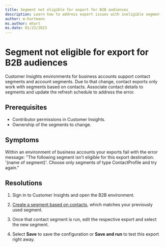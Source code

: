 ```yaml
---
title: Segment not eligible for export for B2B audiences
description: Learn how to address export issues with ineligible segments in Dynamics 365 Customer Insights.
author: m-hartmann
ms.author: mhart
ms.date: 01/23/2023
---
```


# Segment not eligible for export for B2B audiences

Customer Insights environments for business accounts support contact segments and account segments. Due to that change, contact exports only work with segments based on contacts. Associate contact details to segments and update the refresh schedule to address the error.

## Prerequisites

- Contributor permissions in Customer Insights.
- Ownership of the segments to change.

## Symptoms

Within an environment of business accounts your exports fail with the error message:
"The following segment isn't eligible for this export destination: '{name of segment}'. Choose only segments of type ContactProfile and try again."

## Resolutions

1. Sign in to Customer Insights and open the B2B environment.

1. [Create a segment based on contacts](/dynamics365/customer-insights/segment-builder.md), which matches your previously used segment.

1. Once that contact segment is run, edit the respective export and select the new segment.

1. Select **Save** to save the configuration or **Save and run** to test this export right away.
